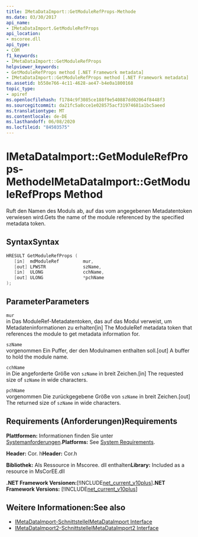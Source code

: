 ```yaml
---
title: IMetaDataImport::GetModuleRefProps-Methode
ms.date: 03/30/2017
api_name:
- IMetaDataImport.GetModuleRefProps
api_location:
- mscoree.dll
api_type:
- COM
f1_keywords:
- IMetaDataImport::GetModuleRefProps
helpviewer_keywords:
- GetModuleRefProps method [.NET Framework metadata]
- IMetaDataImport::GetModuleRefProps method [.NET Framework metadata]
ms.assetid: b558e766-4c11-4628-ae47-b4e0a1800168
topic_type:
- apiref
ms.openlocfilehash: f1784c9f3085ce188f9e540887dd02064f8448f3
ms.sourcegitcommit: da21fc5a8cce1e028575acf31974681a1bc5aeed
ms.translationtype: MT
ms.contentlocale: de-DE
ms.lasthandoff: 06/08/2020
ms.locfileid: "84503575"
---
```

# <a name="imetadataimportgetmodulerefprops-method"></a><span data-ttu-id="75759-102">IMetaDataImport::GetModuleRefProps-Methode</span><span class="sxs-lookup"><span data-stu-id="75759-102">IMetaDataImport::GetModuleRefProps Method</span></span>
<span data-ttu-id="75759-103">Ruft den Namen des Moduls ab, auf das vom angegebenen Metadatentoken verwiesen wird.</span><span class="sxs-lookup"><span data-stu-id="75759-103">Gets the name of the module referenced by the specified metadata token.</span></span>  
  
## <a name="syntax"></a><span data-ttu-id="75759-104">Syntax</span><span class="sxs-lookup"><span data-stu-id="75759-104">Syntax</span></span>  
  
```cpp  
HRESULT GetModuleRefProps (  
   [in]  mdModuleRef         mur,  
   [out] LPWSTR              szName,
   [in]  ULONG               cchName,
   [out] ULONG               *pchName
);  
```  
  
## <a name="parameters"></a><span data-ttu-id="75759-105">Parameter</span><span class="sxs-lookup"><span data-stu-id="75759-105">Parameters</span></span>  
 `mur`  
 <span data-ttu-id="75759-106">in Das ModuleRef-Metadatentoken, das auf das Modul verweist, um Metadateninformationen zu erhalten</span><span class="sxs-lookup"><span data-stu-id="75759-106">[in] The ModuleRef metadata token that references the module to get metadata information for.</span></span>  
  
 `szName`  
 <span data-ttu-id="75759-107">vorgenommen Ein Puffer, der den Modulnamen enthalten soll.</span><span class="sxs-lookup"><span data-stu-id="75759-107">[out] A buffer to hold the module name.</span></span>  
  
 `cchName`  
 <span data-ttu-id="75759-108">in Die angeforderte Größe von `szName` in breit Zeichen.</span><span class="sxs-lookup"><span data-stu-id="75759-108">[in] The requested size of `szName` in wide characters.</span></span>  
  
 `pchName`  
 <span data-ttu-id="75759-109">vorgenommen Die zurückgegebene Größe von `szName` in breit Zeichen.</span><span class="sxs-lookup"><span data-stu-id="75759-109">[out] The returned size of `szName` in wide characters.</span></span>  
  
## <a name="requirements"></a><span data-ttu-id="75759-110">Requirements (Anforderungen)</span><span class="sxs-lookup"><span data-stu-id="75759-110">Requirements</span></span>  
 <span data-ttu-id="75759-111">**Plattformen:** Informationen finden Sie unter [Systemanforderungen](../../get-started/system-requirements.md).</span><span class="sxs-lookup"><span data-stu-id="75759-111">**Platforms:** See [System Requirements](../../get-started/system-requirements.md).</span></span>  
  
 <span data-ttu-id="75759-112">**Header:** Cor. h</span><span class="sxs-lookup"><span data-stu-id="75759-112">**Header:** Cor.h</span></span>  
  
 <span data-ttu-id="75759-113">**Bibliothek:** Als Ressource in Mscoree. dll enthalten</span><span class="sxs-lookup"><span data-stu-id="75759-113">**Library:** Included as a resource in MsCorEE.dll</span></span>  
  
 <span data-ttu-id="75759-114">**.NET Framework Versionen:**[!INCLUDE[net_current_v10plus](../../../../includes/net-current-v10plus-md.md)]</span><span class="sxs-lookup"><span data-stu-id="75759-114">**.NET Framework Versions:** [!INCLUDE[net_current_v10plus](../../../../includes/net-current-v10plus-md.md)]</span></span>  
  
## <a name="see-also"></a><span data-ttu-id="75759-115">Weitere Informationen:</span><span class="sxs-lookup"><span data-stu-id="75759-115">See also</span></span>

- [<span data-ttu-id="75759-116">IMetaDataImport-Schnittstelle</span><span class="sxs-lookup"><span data-stu-id="75759-116">IMetaDataImport Interface</span></span>](imetadataimport-interface.md)
- [<span data-ttu-id="75759-117">IMetaDataImport2-Schnittstelle</span><span class="sxs-lookup"><span data-stu-id="75759-117">IMetaDataImport2 Interface</span></span>](imetadataimport2-interface.md)
